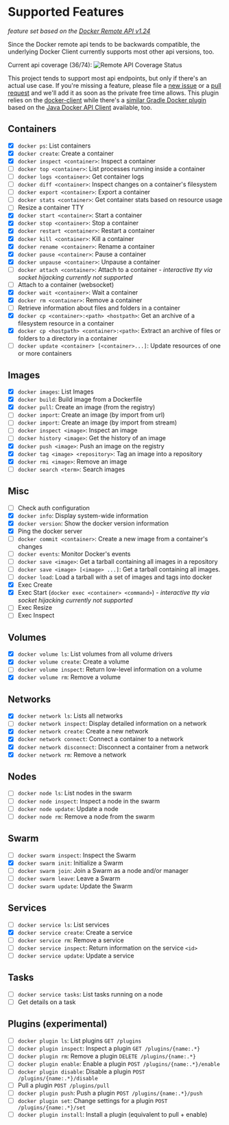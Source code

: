 # Supported Features

*feature set based on the [Docker Remote API v1.24](https://docs.docker.com/engine/reference/api/docker_remote_api_v1.24/)*

Since the Docker remote api tends to be backwards compatible,
the underlying Docker Client currently supports most other api versions, too.

Current api coverage (36/74): ![Remote API Coverage Status](http://progressed.io/bar/49)

This project tends to support most api endpoints, but only if there's an actual use case. If you're missing a feature, please file
a [new issue](https://github.com/gesellix/gradle-docker-plugin/issues) or a [pull request](https://github.com/gesellix/gradle-docker-plugin/pulls)
and we'll add it as soon as the private free time allows. This plugin relies on the [docker-client](https://github.com/gesellix/docker-client) while
there's a [similar Gradle Docker plugin](https://github.com/bmuschko/gradle-docker-plugin) based
on the [Java Docker API Client](https://github.com/docker-java/docker-java) available, too.

## Containers

* [x] `docker ps`: List containers
* [x] `docker create`: Create a container
* [x] `docker inspect <container>`: Inspect a container
* [ ] `docker top <container>`: List processes running inside a container
* [ ] `docker logs <container>`: Get container logs
* [ ] `docker diff <container>`: Inspect changes on a container's filesystem
* [ ] `docker export <container>`: Export a container
* [ ] `docker stats <container>`: Get container stats based on resource usage
* [ ] Resize a container TTY
* [x] `docker start <container>`: Start a container
* [x] `docker stop <container>`: Stop a container
* [x] `docker restart <container>`: Restart a container
* [x] `docker kill <container>`: Kill a container
* [x] `docker rename <container>`: Rename a container
* [x] `docker pause <container>`: Pause a container
* [x] `docker unpause <container>`: Unpause a container
* [ ] `docker attach <container>`: Attach to a container - _interactive tty via socket hijacking currently not supported_
* [ ] Attach to a container (websocket)
* [x] `docker wait <container>`: Wait a container
* [x] `docker rm <container>`: Remove a container
* [ ] Retrieve information about files and folders in a container
* [x] `docker cp <container>:<path> <hostpath>`: Get an archive of a filesystem resource in a container
* [x] `docker cp <hostpath> <container>:<path>`: Extract an archive of files or folders to a directory in a container
* [ ] `docker update <container> [<container>...]`: Update resources of one or more containers

## Images

* [x] `docker images`: List Images
* [x] `docker build`: Build image from a Dockerfile
* [x] `docker pull`: Create an image (from the registry)
* [ ] `docker import`: Create an image (by import from url)
* [ ] `docker import`: Create an image (by import from stream)
* [ ] `docker inspect <image>`: Inspect an image
* [ ] `docker history <image>`: Get the history of an image
* [x] `docker push <image>`: Push an image on the registry
* [x] `docker tag <image> <repository>`: Tag an image into a repository
* [x] `docker rmi <image>`: Remove an image
* [ ] `docker search <term>`: Search images

## Misc

* [ ] Check auth configuration
* [x] `docker info`: Display system-wide information
* [x] `docker version`: Show the docker version information
* [x] Ping the docker server
* [ ] `docker commit <container>`: Create a new image from a container's changes
* [ ] `docker events`: Monitor Docker's events
* [ ] `docker save <image>`: Get a tarball containing all images in a repository
* [ ] `docker save <image> [<image> ...]`: Get a tarball containing all images.
* [ ] `docker load`: Load a tarball with a set of images and tags into docker
* [x] Exec Create
* [x] Exec Start (`docker exec <container> <command>`) - _interactive tty via socket hijacking currently not supported_
* [ ] Exec Resize
* [ ] Exec Inspect

## Volumes

* [x] `docker volume ls`: List volumes from all volume drivers
* [x] `docker volume create`: Create a volume
* [ ] `docker volume inspect`: Return low-level information on a volume
* [x] `docker volume rm`: Remove a volume

## Networks

* [x] `docker network ls`: Lists all networks
* [ ] `docker network inspect`: Display detailed information on a network
* [x] `docker network create`: Create a new network
* [x] `docker network connect`: Connect a container to a network
* [x] `docker network disconnect`: Disconnect a container from a network
* [x] `docker network rm`: Remove a network

## Nodes

* [ ] `docker node ls`: List nodes in the swarm
* [ ] `docker node inspect`: Inspect a node in the swarm
* [ ] `docker node update`: Update a node
* [ ] `docker node rm`: Remove a node from the swarm

## Swarm

* [ ] `docker swarm inspect`: Inspect the Swarm
* [x] `docker swarm init`: Initialize a Swarm
* [ ] `docker swarm join`: Join a Swarm as a node and/or manager
* [ ] `docker swarm leave`: Leave a Swarm
* [ ] `docker swarm update`: Update the Swarm

## Services

* [ ] `docker service ls`: List services
* [x] `docker service create`: Create a service
* [ ] `docker service rm`: Remove a service
* [ ] `docker service inspect`: Return information on the service `<id>`
* [ ] `docker service update`: Update a service

## Tasks

* [ ] `docker service tasks`: List tasks running on a node
* [ ] Get details on a task

## Plugins (experimental)

* [ ] `docker plugin ls`: List plugins `GET /plugins`
* [ ] `docker plugin inspect`: Inspect a plugin `GET /plugins/{name:.*}`
* [ ] `docker plugin rm`: Remove a plugin `DELETE /plugins/{name:.*}`
* [ ] `docker plugin enable`: Enable a plugin `POST /plugins/{name:.*}/enable`
* [ ] `docker plugin disable`: Disable a plugin `POST /plugins/{name:.*}/disable`
* [ ] Pull a plugin `POST /plugins/pull`
* [ ] `docker plugin push`: Push a plugin `POST /plugins/{name:.*}/push`
* [ ] `docker plugin set`: Change settings for a plugin `POST /plugins/{name:.*}/set`
* [ ] `docker plugin install`: Install a plugin (equivalent to pull + enable)
